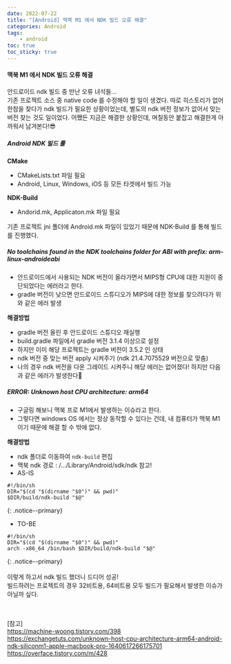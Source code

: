 ```yaml
---
date: 2022-07-22
title: "[Android] 맥북 M1 에서 NDK 빌드 오류 해결"
categories: Android
tags:
    - android
toc: true
toc_sticky: true
---
```

#### 맥북 M1 에서 NDK 빌드 오류 해결

안드로이드 ndk 빌드 중 만난 오류 녀석들...  
기존 프로젝트 소스 중 native code 를 수정해야 할 일이 생겼다. 따로 히스토리가 없어 한참을 찾다가 ndk 빌드가 필요한 상황이었는데,
별도의 ndk 버전 정보가 없어서 맞는 버전 찾는 것도 일이었다. 어쨌든 지금은 해결한 상황인데, 며칠동안 붙잡고 해결한게 아까워서 남겨본다!😎  

##### Android NDK 빌드 툴  
<b>CMake</b>  
- CMakeLists.txt 파일 필요  
- Android, Linux, Windows, iOS 등 모든 타겟에서 빌드 가능  

<b>NDK-Build</b>  
- Andorid.mk, Applicaton.mk 파일 필요  

기존 프로젝트 jni 폴더에 Android.mk 파일이 있었기 때문에 NDK-Build 를 통해 빌드를 진행했다.  

##### No toolchains found in the NDK toolchains folder for ABI with prefix: arm-linux-androideabi  
- 안드로이드에서 사용되는 NDK 버전이 올라가면서 MIPS형 CPU에 대한 지원이 중단되었다는 에러라고 한다.  
- gradle 버전이 낮으면 안드로이드 스튜디오가 MIPS에 대한 정보를 찾으려다가 위와 같은 에러 발생  

<b>해결방법</b>  
- gradle 버전 올린 후 안드로이드 스튜디오 재실행  
- build.gradle 파일에서 gradle 버전 3.1.4 이상으로 설정  
- 하지만 이미 해당 프로젝트는 gradle 버전이 3.5.2 인 상태  
- ndk 버전 중 맞는 버전 apply 시켜주기 (ndk 21.4.7075529 버전으로 맞춤)  
- 나의 경우 ndk 버전을 다운 그레이드 시켜주니 해당 에러는 없어졌다! 하지만 다음과 같은 에러가 발생한다🤯  

##### ERROR: Unknown host CPU architecture: arm64  
- 구글링 해보니 맥북 프로 M1에서 발생하는 이슈라고 한다.  
- 그렇다면 windows OS 에서는 정상 동작할 수 있다는 건데, 내 컴퓨터가 맥북 M1이기 때문에 해결 할 수 밖에 없다.  

<b>해결방법</b>  
- ndk 폴더로 이동하여 `ndk-build` 편집  
 - 맥북 ndk 경로 : /.../Library/Android/sdk/ndk 참고!  
- AS-IS  
```
#!/bin/sh
DIR="$(cd "$(dirname "$0")" && pwd)"
$DIR/build/ndk-build "$@"
```
{: .notice--primary}  
- TO-BE
```
#!/bin/sh
DIR="$(cd "$(dirname "$0")" && pwd)"
arch -x86_64 /bin/bash $DIR/build/ndk-build "$@"
```
{: .notice--primary}  
&nbsp;  
이렇게 하고서 ndk 빌드 했더니 드디어 성공!  
빌드하려는 프로젝트의 경우 32비트용, 64비트용 모두 빌드가 필요해서 발생한 이슈가 아닐까 싶다.  

&nbsp;  
&nbsp;  
[참고]  
<https://machine-woong.tistory.com/398>  
<https://exchangetuts.com/unknown-host-cpu-architecture-arm64-android-ndk-siliconm1-apple-macbook-pro-1640617266175701>  
<https://overface.tistory.com/m/428>  
